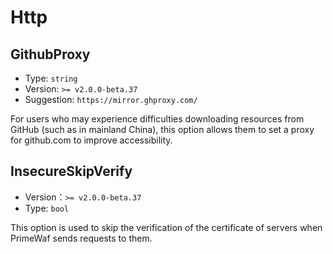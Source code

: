 # Http

## GithubProxy

- Type: `string`
- Version: `>= v2.0.0-beta.37`
- Suggestion: `https://mirror.ghproxy.com/`

For users who may experience difficulties downloading resources from GitHub (such as in mainland China), this option
allows them to set a proxy for github.com to improve accessibility.

## InsecureSkipVerify

- Version：`>= v2.0.0-beta.37`
- Type: `bool`

This option is used to skip the verification of the certificate of servers when PrimeWaf sends requests to them.


